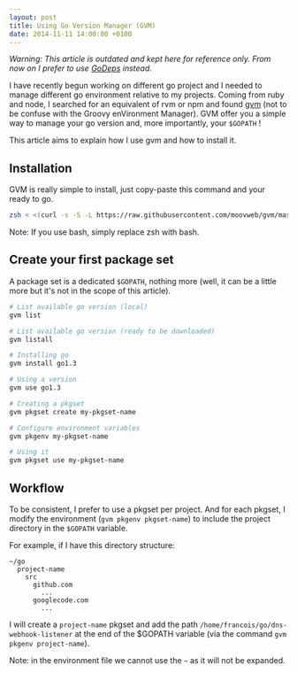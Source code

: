 ```yaml
---
layout: post
title: Using Go Version Manager (GVM)
date: 2014-11-11 14:00:00 +0100
---
```


*Warning: This article is outdated and kept here for reference only. From now on I prefer to use [GoDeps](https://github.com/tools/godep) instead.*

I have recently begun working on different go project and I needed to manage different go environment relative to my projects. Coming from ruby and node, I searched for an equivalent of rvm or npm and found [gvm](https://github.com/moovweb/gvm) (not to be confuse with the Groovy enVironment Manager). GVM offer you a simple way to manage your go version and, more importantly, your `$GOPATH` !

This article aims to explain how I use gvm and how to install it.

## Installation

GVM is really simple to install, just copy-paste this command and your ready to go.

```sh
zsh < <(curl -s -S -L https://raw.githubusercontent.com/moovweb/gvm/master/binscripts/gvm-installer)
```

Note: If you use bash, simply replace zsh with bash.

## Create your first package set

A package set is a dedicated `$GOPATH`, nothing more (well, it can be a little more but it's not in the scope of this article).

```sh
# List available go version (local)
gvm list

# List available go version (ready to be downloaded)
gvm listall

# Installing go
gvm install go1.3

# Using a version
gvm use go1.3

# Creating a pkgset
gvm pkgset create my-pkgset-name

# Configure environment variables
gvm pkgenv my-pkgset-name

# Using it
gvm pkgset use my-pkgset-name
```

## Workflow

To be consistent, I prefer to use a pkgset per project. And for each pkgset, I modify the environment (`gvm pkgenv pkgset-name`) to include the project directory in the `$GOPATH` variable.

For example, if I have this directory structure:

```
~/go
  project-name
    src
      github.com
        ...
      googlecode.com
        ...
```

I will create a `project-name` pkgset and add the path `/home/francois/go/dns-webhook-listener` at the end of the $GOPATH variable (via the command `gvm pkgenv project-name`).

Note: in the environment file we cannot use the `~` as it will not be expanded.
